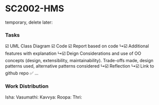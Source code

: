 # SC2002-HMS


temporary, delete later:

### Tasks
☑️ UML Class Diagram
☑️ Code
☑️ Report based on code
    ↳☑️ Additional features with explanation
    ↳☑️ Deign Considerations and use of OO concepts (design, extensibility, maintainability). Trade-offs made, design patterns used, alternative patterns considered
    ↳☑️ Reflection
    ↳☑️ Link to github repo
✅ ...

### Work Distribution

Isha:
Vasumathi:
Kavvya:
Roopa: 
Thri: 